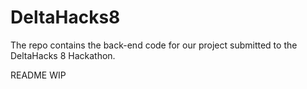 # DeltaHacks8
The repo contains the back-end code for our project submitted to the DeltaHacks 8 Hackathon.

README WIP
